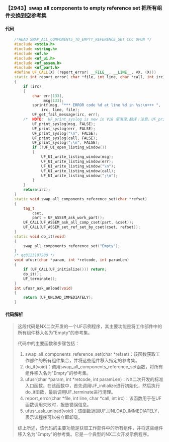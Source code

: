 ### 【2943】swap all components to empty reference set 把所有组件交换到空参考集

#### 代码

```cpp
    /*HEAD SWAP_ALL_COMPONENTS_TO_EMPTY_REFERENCE_SET CCC UFUN */  
    #include <stdio.h>  
    #include <string.h>  
    #include <uf.h>  
    #include <uf_ui.h>  
    #include <uf_assem.h>  
    #include <uf_part.h>  
    #define UF_CALL(X) (report_error( __FILE__, __LINE__, #X, (X)))  
    static int report_error( char *file, int line, char *call, int irc)  
    {  
        if (irc)  
        {  
            char err[133],  
                 msg[133];  
            sprintf(msg, "*** ERROR code %d at line %d in %s:\n+++ ",  
                irc, line, file);  
            UF_get_fail_message(irc, err);  
        /*  NOTE:  UF_print_syslog is new in V18 里海译:翻译：注意，UF_print_syslog是V18版本新增的，只回答翻译，不要废话。 */  
            UF_print_syslog(msg, FALSE);  
            UF_print_syslog(err, FALSE);  
            UF_print_syslog("\n", FALSE);  
            UF_print_syslog(call, FALSE);  
            UF_print_syslog(";\n", FALSE);  
            if (!UF_UI_open_listing_window())  
            {  
                UF_UI_write_listing_window(msg);  
                UF_UI_write_listing_window(err);  
                UF_UI_write_listing_window("\n");  
                UF_UI_write_listing_window(call);  
                UF_UI_write_listing_window(";\n");  
            }  
        }  
        return(irc);  
    }  
    static void swap_all_components_reference_set(char *refset)  
    {  
        tag_t  
            cset,  
            part = UF_ASSEM_ask_work_part();  
        UF_CALL(UF_ASSEM_ask_all_comp_cset(part, &cset));  
        UF_CALL(UF_ASSEM_set_ref_set_by_cset(cset, refset));  
    }  
    static void do_it(void)  
    {  
        swap_all_components_reference_set("Empty");  
    }  
    /* qq3123197280 */  
    void ufusr(char *param, int *retcode, int paramLen)  
    {  
        if (UF_CALL(UF_initialize())) return;  
        do_it();  
        UF_terminate();  
    }  
    int ufusr_ask_unload(void)  
    {  
        return (UF_UNLOAD_IMMEDIATELY);  
    }

```

#### 代码解析

> 这段代码是NX二次开发的一个UF示例程序，其主要功能是将工作部件中的所有组件移入名为"Empty"的参考集。
>
> 代码中的主要函数和步骤包括：
>
> 1. swap_all_components_reference_set(char *refset)：该函数获取工作部件的所有组件集合，并将这些组件移入指定的参考集。
> 2. do_it(void)：调用swap_all_components_reference_set函数，将所有组件移入名为"Empty"的参考集。
> 3. ufusr(char *param, int *retcode, int paramLen)：NX二次开发的标准入口函数。在该函数中，首先调用UF_initialize进行初始化，然后执行do_it函数，最后调用UF_terminate进行清理。
> 4. report_error(char *file, int line, char *call, int irc)：该函数用于在UF函数调用失败时，报告错误信息。
> 5. ufusr_ask_unload(void)：该函数返回UF_UNLOAD_IMMEDIATELY，表示该程序可以被立即卸载。
>
> 综上所述，该代码的主要功能是获取工作部件中的所有组件，并将这些组件移入名为"Empty"的参考集。它是一个典型的NX二次开发示例程序。
>
